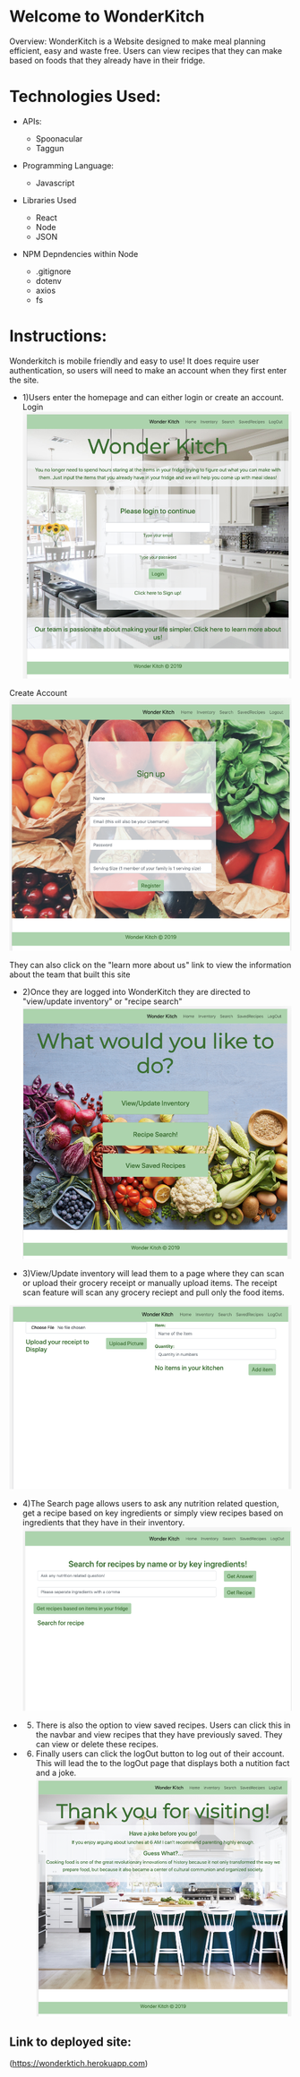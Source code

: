 # Welcome to WonderKitch 

Overview:
WonderKitch is a Website designed to make meal planning efficient, easy and waste free. Users can view recipes that they can make based on foods that they already have in their fridge. 

# Technologies Used:
 * APIs:
    * Spoonacular 
    * Taggun
    
* Programming Language:
    * Javascript

* Libraries Used
    * React
    * Node 
    * JSON

* NPM Depndencies within Node
    * .gitignore
    * dotenv
    * axios
    * fs

# Instructions:
Wonderkitch is mobile friendly and easy to use! It does require user authentication, so users will need to make an account when they first enter the site. 

* 1)Users enter the homepage and can either login or create an account.
Login
![](public/WK1.png)

Create Account
![](public/WK0.png)

They can also click on the "learn more about us" link to view the information about the team that built this site

* 2)Once they are logged into WonderKitch they are directed to "view/update inventory" or "recipe search" 
![](public/wk2.png)

* 3)View/Update inventory will lead them to a page where they can scan or upload their grocery receipt or manually upload items. The receipt scan feature will scan any grocery reciept and pull only the food items.
 
![](public/WK5.png)

* 4)The Search page allows users to ask any nutrition related question, get a recipe based on key ingredients or simply view recipes based on ingredients that they have in their inventory. 
![](public/wk4.png)

* 5) There is also the option to view saved recipes. Users can click this in the navbar and view recipes that they have previously saved. They can view or delete these recipes. 

* 6) Finally users can click the logOut button to log out of their account. This will lead the to the logOut page that displays  both a nutition fact and a joke.
![](public/wk6.png)

## Link to deployed site:
(https://wonderktich.herokuapp.com) 
